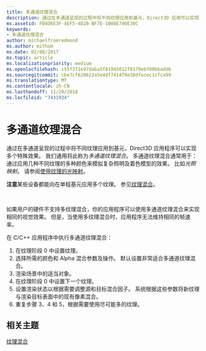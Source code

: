 ```yaml
---
title: 多通道纹理混合
description: 通过在多通道呈现的过程中将不同纹理应用到基元，Direct3D 应用可以实现多个特殊效果。
ms.assetid: FB4D6E3F-4EF5-4D20-BF7E-1008E790E30C
keywords:
- 多通道纹理混合
author: michaelfromredmond
ms.author: mithom
ms.date: 02/08/2017
ms.topic: article
ms.localizationpriority: medium
ms.openlocfilehash: c55f371e97daba5f81945812f8179eb708bbadd6
ms.sourcegitcommit: cbe7cf620622a5e4df7414f9e38dfecec1cfca99
ms.translationtype: MT
ms.contentlocale: zh-CN
ms.lasthandoff: 11/20/2018
ms.locfileid: "7431934"
---
```

# <a name="multipass-texture-blending"></a>多通道纹理混合


通过在多通道呈现的过程中将不同纹理应用到基元，Direct3D 应用程序可以实现多个特殊效果。 我们通用将此称为*多通道纹理混合*。 多通道纹理混合通常用于：通过应用几种不同纹理的多种颜色来模拟复杂照明及着色模型的效果。 比如*光照映射*。 请参阅[使用纹理的光映射](light-mapping-with-textures.md)。

**注意**某些设备都能向在单程基元应用多个纹理。 参见[纹理混合](texture-blending.md)。

 

如果用户的硬件不支持多纹理混合，你的应用程序可以使用多通道纹理混合来实现相同的视觉效果。 但是，当使用多纹理混合时，应用程序无法维持相同的帧速率。

在 C/C++ 应用程序中执行多通道纹理混合：

1.  在纹理阶段 0 中设置纹理。
2.  选择所需的颜色和 Alpha 混合参数及操作。 默认设置非常适合多通道纹理混合。
3.  渲染场景中的适当对象。
4.  在纹理阶段 0 中设置下一个纹理。
5.  设置渲染状态以根据需要调整源和目标混合因子。 系统根据这些参数将新纹理与渲染目标表面中的现有像素混合。
6.  重复步骤 3、4 和 5，根据需要使用尽可能多的纹理。

## <a name="span-idrelated-topicsspanrelated-topics"></a><span id="related-topics"></span>相关主题


[纹理混合](texture-blending.md)

 

 




